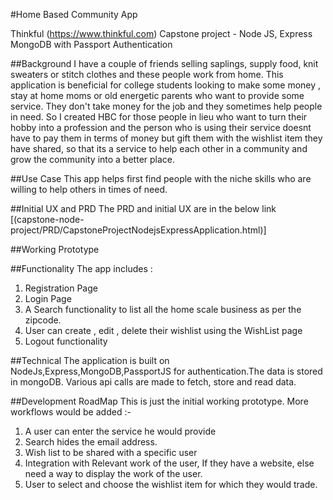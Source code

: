 #Home Based Community App

Thinkful (https://www.thinkful.com) Capstone project - Node JS, Express MongoDB with Passport Authentication

##Background
I have a couple of friends selling saplings, supply food, knit sweaters or stitch clothes and these people work from home. This application is beneficial for college students looking to make some money , stay at home moms or old energetic parents who want to provide some service. They don't take money for the job and they sometimes help people in need. So I created HBC for those people in lieu who want to turn their hobby into a profession and the person who is using their service doesnt have to pay them in terms of money but gift them with the wishlist item they have shared, so that its a service to help each other in a community and grow the community into a better place. 

##Use Case 
This app helps first find people with the niche skills who are willing to help others in times of need. 

##Initial UX and PRD
 The PRD and initial UX are in the below link [(capstone-node-project/PRD/CapstoneProjectNodejsExpressApplication.html)]


##Working Prototype 


##Functionality 
The app includes :

1. Registration Page 
2. Login Page
3. A Search functionality to list all the home scale business as per the zipcode. 
4. User can create , edit , delete their wishlist using the WishList page
5. Logout functionality

##Technical
The application is built on NodeJs,Express,MongoDB,PassportJS for authentication.The data is stored in mongoDB. Various api calls are made to fetch, store  and read data. 

##Development RoadMap
This is just the initial working prototype. More workflows would be added :-
1. A user can enter the service he would provide 
2. Search hides the email address. 
3. Wish list to be shared with a specific user 
4. Integration with Relevant work of the user, If they have a website, else need  a way to display the work of the user.
5. User to select and choose the wishlist item for which they would trade.


